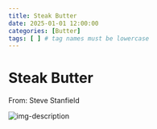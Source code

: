 ```yaml
---
title: Steak Butter
date: 2025-01-01 12:00:00
categories: [Butter]
tags: [ ] # tag names must be lowercase
---
```


# Steak Butter
From: Steve Stanfield

![img-description](https://pbs.twimg.com/media/GgoqMN1XoAAXYmV?format=jpg&name=900x900)
